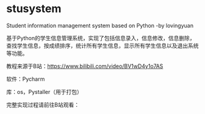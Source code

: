 # stusystem
Student information management system based on Python -by lovingyuan

基于Python的学生信息管理系统，实现了包括信息录入，信息修改，信息删除，查找学生信息，按成绩排序，统计所有学生信息，显示所有学生信息以及退出系统等功能。

教程来源于B站：https://www.bilibili.com/video/BV1wD4y1o7AS

软件：Pycharm

库：os，Pystaller（用于打包）

完整实现过程请前往B站观看：
